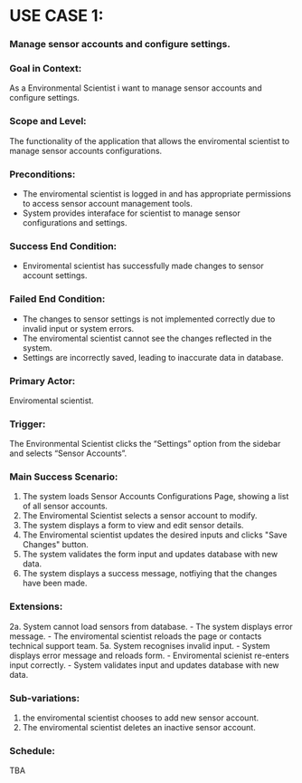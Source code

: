 # USE CASE 1:
### Manage sensor accounts and configure settings.

### Goal in Context:
As a Environmental Scientist i want to manage sensor accounts and configure settings.

### Scope and Level:
The functionality of the application that allows the enviromental scientist to manage sensor accounts configurations.

### Preconditions:
- The enviromental scientist is logged in and has appropriate permissions to access sensor account management tools.
- System provides interaface for scientist to manage sensor configurations and settings.

### Success End Condition:
- Enviromental scientist has successfully made changes to sensor account settings.

### Failed End Condition:
- The changes to sensor settings is not implemented correctly due to invalid input or system errors.
- The enviromental scientist cannot see the changes reflected in the system.
- Settings are incorrectly saved, leading to inaccurate data in database.

### Primary Actor:
Enviromental scientist.

### Trigger:
The Environmental Scientist clicks the “Settings” option from the sidebar and selects “Sensor Accounts”.

### Main Success Scenario:
1. The system loads Sensor Accounts Configurations Page, showing a list of all sensor accounts.
2. The Enviromental Scientist selects a sensor account to modify.
3. The system displays a form to view and edit sensor details.
4. The Enviromental scientist updates the desired inputs and clicks "Save Changes" button.
5. The system validates the form input and updates database with new data.
6. The system displays a success message, notfiying that the changes have been made.

### Extensions:
2a. System cannot load sensors from database. 
    - The system displays error message.
    - The enviromental scientist reloads the page or contacts technical support team.
5a. System recognises invalid input.
    - System displays error message and reloads form.
    - Enviromental scienist re-enters input correctly.
    - System validates input and updates database with new data.

### Sub-variations:
1. the enviromental scientist chooses to add new sensor account.
2. The enviromental scientist deletes an inactive sensor account.

### Schedule:
TBA